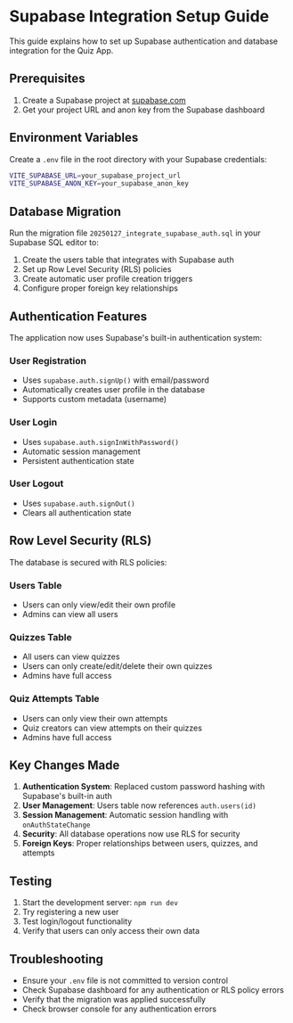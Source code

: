 # Supabase Integration Setup Guide

This guide explains how to set up Supabase authentication and database integration for the Quiz App.

## Prerequisites

1. Create a Supabase project at [supabase.com](https://supabase.com)
2. Get your project URL and anon key from the Supabase dashboard

## Environment Variables

Create a `.env` file in the root directory with your Supabase credentials:

```bash
VITE_SUPABASE_URL=your_supabase_project_url
VITE_SUPABASE_ANON_KEY=your_supabase_anon_key
```

## Database Migration

Run the migration file `20250127_integrate_supabase_auth.sql` in your Supabase SQL editor to:

1. Create the users table that integrates with Supabase auth
2. Set up Row Level Security (RLS) policies
3. Create automatic user profile creation triggers
4. Configure proper foreign key relationships

## Authentication Features

The application now uses Supabase's built-in authentication system:

### User Registration
- Uses `supabase.auth.signUp()` with email/password
- Automatically creates user profile in the database
- Supports custom metadata (username)

### User Login
- Uses `supabase.auth.signInWithPassword()`
- Automatic session management
- Persistent authentication state

### User Logout
- Uses `supabase.auth.signOut()`
- Clears all authentication state

## Row Level Security (RLS)

The database is secured with RLS policies:

### Users Table
- Users can only view/edit their own profile
- Admins can view all users

### Quizzes Table
- All users can view quizzes
- Users can only create/edit/delete their own quizzes
- Admins have full access

### Quiz Attempts Table
- Users can only view their own attempts
- Quiz creators can view attempts on their quizzes
- Admins have full access

## Key Changes Made

1. **Authentication System**: Replaced custom password hashing with Supabase's built-in auth
2. **User Management**: Users table now references `auth.users(id)`
3. **Session Management**: Automatic session handling with `onAuthStateChange`
4. **Security**: All database operations now use RLS for security
5. **Foreign Keys**: Proper relationships between users, quizzes, and attempts

## Testing

1. Start the development server: `npm run dev`
2. Try registering a new user
3. Test login/logout functionality
4. Verify that users can only access their own data

## Troubleshooting

- Ensure your `.env` file is not committed to version control
- Check Supabase dashboard for any authentication or RLS policy errors
- Verify that the migration was applied successfully
- Check browser console for any authentication errors
